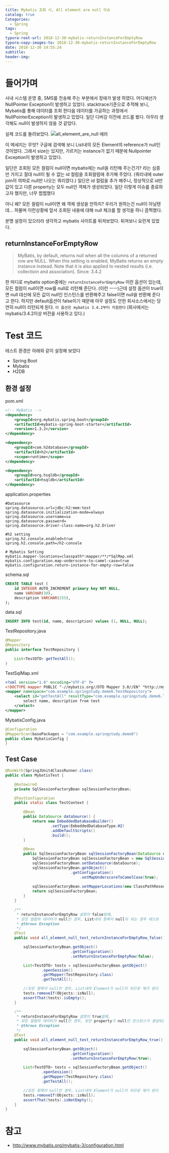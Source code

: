 ```yaml
---
title: Mybatis 조회 시, All element are null 이슈
catalog: true
Categories:
  - Spring
tags:
  - Spring
typora-root-url: 2018-12-30-mybatis-returnInstanceForEmptyRow
typora-copy-images-to: 2018-12-30-mybatis-returnInstanceForEmptyRow
date: 2018-12-30 14:55:24
subtitle:
header-img:
---
```


# 들어가며
사내 시스템 운영 중, SMS를 전송해 주는 부분에서 장애가 발생 하였다.
어디에선가 NullPointer Exception이 발생하고 있었다. stacktrace기준으로 추적해 보니,
Mybatis를 통해 데이터를 조회 한다음 데이터를 가공하는 과정에서 NullPointerException이 발생하고 있었다.
일단 디버깅 이전에 코드를 봤다. 아무리 생각해도 null이 발생하지 않을 것 같았다.

실제 코드를 돌려보았다.
![all_elememt_are_null 에러](./all_element_are_null.png)

이 메세지는 무엇?
구글에 검색해 보니 List내의 모든 Element의 reference가 null인 것이었다.
그래서 size는 있지만, 가르키는 instance가 없기 때문에 Nullpointer Exception이 발생하고 있었다.

일단은 조회된 모든 컬럼이 null이면 mybatis에는 null을 리턴해 주는건가? 라는 심증만 가지고
절대 null이 될 수 없는 id 컬럼을 조회컬럼에 추가해 주었다. (쿼리내에 outer join의 여파로 null만 나오는 쿼리였다.)
일단은 id 컬럼을 추가 해주니, 정상적으로 id만 값이 있고 다른 property는 모두 null인 객체가 생성되었다.
일단 이렇게 이슈를 종료하고자 했지만, 너무 찝찝했다

아니 왜? 모든 컬럼이 null이면 왜 객체 생성을 안하지? 우리가 원하는건 null이 아닐텐데...
하물며 이런상황에 앞서 조회된 내용에 대해 null 체크를 할 생각을 하니 끔찍했다.

분명 설정이 있으리라 생각하고 mybatis 사이트를 뒤져보았다.
뒤져보니 요런게 있었다.

## returnInstanceForEmptyRow
>	MyBatis, by default, returns null when all the columns of a returned row are NULL. When this setting is enabled, MyBatis returns an empty instance instead. Note that it is also applied to nested results (i.e. collectioin and association). Since: 3.4.2

한 마디로 mybatis option중에는 `returnInstanceForEmptyRow` 이란 옵션이 있는데, 모든 컬럼이 null이면 row를 null로 리턴해 준단다. (이런 ㅡㅡ)근데 설정 옵션이 true이면 null 대신에 모든 값이 null인 인스턴스를 반환해주고 false이면 null을 반환해 준다고 한다.
하지만 default옵션이 false이기 때문에 아무 설정도 안한 회사소스에서는 당연히 null이 리턴되게 된다.
`이 옵션은 mybatis 3.4.2부터 지원한다` (회사에서는 mybatis/3.4.2이상 버전을 사용하고 있다.)

# Test 코드

테스트 환경은 아래와 같이 설정해 보았다
* Spring Boot
* Mybatis
* H2DB

## 환경 설정

pom.xml
```xml
<!-- MyBatis -->
<dependency>
    <groupId>org.mybatis.spring.boot</groupId>
    <artifactId>mybatis-spring-boot-starter</artifactId>
    <version>1.3.2</version>
</dependency>

<dependency>
    <groupId>com.h2database</groupId>
    <artifactId>h2</artifactId>
    <scope>runtime</scope>
</dependency>

<dependency>
    <groupId>org.hsqldb</groupId>
    <artifactId>hsqldb</artifactId>
</dependency>
```

application.properties
```properties
#Datasource
spring.datasource.url=jdbc:h2:mem:test
spring.datasource.initialization-mode=always
spring.datasource.username=sa
spring.datasource.password=
spring.datasource.driver-class-name=org.h2.Driver

#h2 setting
spring.h2.console.enabled=true
spring.h2.console.path=/h2-console

# Mybatis Setting
mybatis.mapper-locations=classpath*:mapper/**/*SqlMap.xml
mybatis.configuration.map-underscore-to-camel-case=true
mybatis.configuration.return-instance-for-empty-row=false
```

schema.sql
```sql
CREATE TABLE test (
    id INTEGER AUTO_INCREMENT primary key NOT NULL,
    name VARCHAR(30),
    description VARCHAR(255),
);
```

data.sql
```sql
INSERT INTO test(id, name, description) values (1, NULL, NULL);
```

TestRepository.java
```java
@Mapper
@Repository
public interface TestRepository {

    List<TestDTO> getTestAll();
}
```
TestSqlMap.xml
```xml
<?xml version="1.0" encoding="UTF-8" ?>
<!DOCTYPE mapper PUBLIC "-//mybatis.org//DTD Mapper 3.0//EN" "http://mybatis.org/dtd/mybatis-3-mapper.dtd">
<mapper namespace="com.example.springstudy.demo6.TestRepository">
    <select id="getTestAll" resultType="com.example.springstudy.demo6.TestDTO">
        select name, description from test
    </select>
</mapper>
```

MybatisConfig.java
```java
@Configuration
@MapperScan(basePackages = "com.example.springstudy.demo6")
public class MybatisConfig {
}
```


## Test Case
```java
@RunWith(SpringJUnit4ClassRunner.class)
public class MybatisTest {

    @Autowired
    private SqlSessionFactoryBean sqlSessionFactoryBean;

    @TestConfiguration
    public static class TestContext {

        @Bean
        public DataSource dataSource() {
            return new EmbeddedDatabaseBuilder()
                    .setType(EmbeddedDatabaseType.H2)
                    .addDefaultScripts()
                    .build();
        }

        @Bean
        public SqlSessionFactoryBean sqlSessionFactoryBean(DataSource dataSource) throws Exception {
            SqlSessionFactoryBean sqlSessionFactoryBean = new SqlSessionFactoryBean();
            sqlSessionFactoryBean.setDataSource(dataSource);
            sqlSessionFactoryBean.getObject()
            		         .getConfiguration()
                                 .setMapUnderscoreToCamelCase(true);
                                 
            sqlSessionFactoryBean.setMapperLocations(new ClassPathResource[]{new ClassPathResource("mapper/TestSqlMap.xml")});
            return sqlSessionFactoryBean;
        }
    }

    /**
     * returnInstanceForEmptyRow 설정이 false일때,
     * 모든 컬럼의 데이터가 null인 경우, List내의 항목이 null이 되는 경우 테스트
     * @throws Exception
     */
    @Test
    public void all_element_null_test_returnInstanceForEmptyRow_false() throws Exception {

        sqlSessionFactoryBean.getObject()
                             .getConfiguration()
                             .setReturnInstanceForEmptyRow(false);

        List<TestDTO> tests = sqlSessionFactoryBean.getObject()
                .openSession()
                .getMapper(TestRepository.class)
                .getTestAll();

		//모든 항목이 null인 경우, List내의 Element가 null이 되므로 제거 된다
        tests.removeIf(Objects::isNull);
        assertThat(tests).isEmpty();
    }

    /**
     * returnInstanceForEmptyRow 설정이 true일때,
     * 모든 컬럼의 데이터가 null인 경우, 모든 property가 null인 인스턴스가 생성되는지에 대한 테스트
     * @throws Exception
     */
    @Test
    public void all_element_null_test_returnInstanceForEmptyRow_true() throws Exception {

        sqlSessionFactoryBean.getObject()
                             .getConfiguration()
                             .setReturnInstanceForEmptyRow(true);

        List<TestDTO> tests = sqlSessionFactoryBean.getObject()
                .openSession()
                .getMapper(TestRepository.class)
                .getTestAll();

        //모든 항목이 null인 경우, List내의 Element가 null이 되므로 제거 된다
        tests.removeIf(Objects::isNull);
        assertThat(tests).isNotEmpty();
    }
}
```

# 참고
* http://www.mybatis.org/mybatis-3/configuration.html

